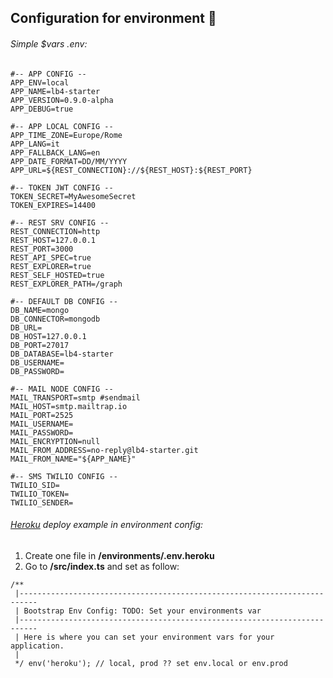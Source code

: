 ## Configuration for environment 🤩

###### Simple $vars .env:

```dotenv
#-- APP CONFIG --
APP_ENV=local
APP_NAME=lb4-starter
APP_VERSION=0.9.0-alpha
APP_DEBUG=true

#-- APP LOCAL CONFIG --
APP_TIME_ZONE=Europe/Rome
APP_LANG=it
APP_FALLBACK_LANG=en
APP_DATE_FORMAT=DD/MM/YYYY
APP_URL=${REST_CONNECTION}://${REST_HOST}:${REST_PORT}

#-- TOKEN JWT CONFIG --
TOKEN_SECRET=MyAwesomeSecret
TOKEN_EXPIRES=14400

#-- REST SRV CONFIG --
REST_CONNECTION=http
REST_HOST=127.0.0.1
REST_PORT=3000
REST_API_SPEC=true
REST_EXPLORER=true
REST_SELF_HOSTED=true
REST_EXPLORER_PATH=/graph

#-- DEFAULT DB CONFIG --
DB_NAME=mongo
DB_CONNECTOR=mongodb
DB_URL=
DB_HOST=127.0.0.1
DB_PORT=27017
DB_DATABASE=lb4-starter
DB_USERNAME=
DB_PASSWORD=

#-- MAIL NODE CONFIG --
MAIL_TRANSPORT=smtp #sendmail
MAIL_HOST=smtp.mailtrap.io
MAIL_PORT=2525
MAIL_USERNAME=
MAIL_PASSWORD=
MAIL_ENCRYPTION=null
MAIL_FROM_ADDRESS=no-reply@lb4-starter.git
MAIL_FROM_NAME="${APP_NAME}"

#-- SMS TWILIO CONFIG --
TWILIO_SID=
TWILIO_TOKEN=
TWILIO_SENDER=
```

###### [Heroku](https://signup.heroku.com) deploy example in environment config:

1) Create one file in **/environments/.env.heroku**
2) Go to **/src/index.ts** and set as follow:

```ecmascript 6
/**
 |--------------------------------------------------------------------------
 | Bootstrap Env Config: TODO: Set your environments var
 |--------------------------------------------------------------------------
 | Here is where you can set your environment vars for your application.
 |
 */ env('heroku'); // local, prod ?? set env.local or env.prod
```
